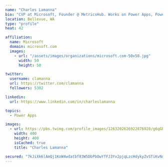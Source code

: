 ```yaml
---
name: "Charles Lamanna"
bio: "CVP at Microsoft, Founder @ MetricsHub. Works on Power Apps, Power Automate, Power Virtual Agent, Common Data Service and Dynamics 365."
location: Bellevue, WA
type: "profile"
heat: 42

affiliation:
  name: Microsoft
  domain: microsoft.com
  images:
    - url: "/assets/images/organizations/microsoft.com-50x50.jpg"
      width: 50
      height: 50

twitter:
  username: clamanna
  url: https://twitter.com/clamanna
  followers: 5302

linkedin:
  url: https://www.linkedin.com/in/charleslamanna

topics:
  - Power Apps

images:
  - url: https://pbs.twimg.com/profile_images/1263202626922876928/g6qGbHZ-_400x400.jpg
    width: 400
    height: 400
    isCached: true
    title: "Charles Lamanna"

secured: "7kJiXk6lAmQj1KoW4wdatbf83W5DbPbOwYfFJ3Yv2pjqLzcHdykyZvSTiKvNdsCN9WetIa+tGP7ERWIf6emGGHTOsJWgyrLEjCtvsjXv3eS/+aWQvwHEwnZsm0PwWvzpIbdv+UVGOz70QdNhdqg1krIsl7UGjHP6Tnl5LcBb62QgRohfIfv7xkChsjhNA63uZqBxyE7SBNVfKnm5B0t9TERqRArMzZnaInv1KIS9KIsRSY1mQ/vEkP4hJzJnh6qAhQXLBDK+/fd0Ci1W5vkpFkjb6oNjS2odI1+vhyaykoUAV7Doiu161Sd/qsW5lRaTbTNypvDlOhcKswBToyolM6gMq9fekarpKgeiwdP6Wx9nmzkMf+Ntiwys7lKWBob1RXB32zBamPMNm/r/pOnEqrYinuCSLdsC9hDy6HFl6fg=;3MXVY3DthvTk5TNNGSWm2Q=="
---
```


